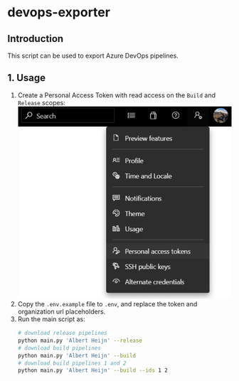 # devops-exporter

## Introduction

This script can be used to export Azure DevOps pipelines.

## 1. Usage

1. Create a Personal Access Token with read access on the `Build` and `Release` scopes:
  ![](res/pat.png)
2. Copy the `.env.example` file to `.env`, and replace the token and organization url placeholders.
3. Run the main script as:
    ```sh
    # download release pipelines
    python main.py 'Albert Heijn' --release
    # download build pipelines
    python main.py 'Albert Heijn' --build
    # download build pipelines 1 and 2
    python main.py 'Albert Heijn' --build --ids 1 2
    ```

